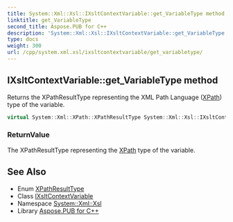 ```yaml
---
title: System::Xml::Xsl::IXsltContextVariable::get_VariableType method
linktitle: get_VariableType
second_title: Aspose.PUB for C++
description: 'System::Xml::Xsl::IXsltContextVariable::get_VariableType method. Returns the XPathResultType representing the XML Path Language (XPath) type of the variable in C++.'
type: docs
weight: 300
url: /cpp/system.xml.xsl/ixsltcontextvariable/get_variabletype/
---
```

## IXsltContextVariable::get_VariableType method


Returns the XPathResultType representing the XML Path Language ([XPath](../../../system.xml.xpath/)) type of the variable.

```cpp
virtual System::Xml::XPath::XPathResultType System::Xml::Xsl::IXsltContextVariable::get_VariableType()=0
```


### ReturnValue

The XPathResultType representing the [XPath](../../../system.xml.xpath/) type of the variable.

## See Also

* Enum [XPathResultType](../../../system.xml.xpath/xpathresulttype/)
* Class [IXsltContextVariable](../)
* Namespace [System::Xml::Xsl](../../)
* Library [Aspose.PUB for C++](../../../)
